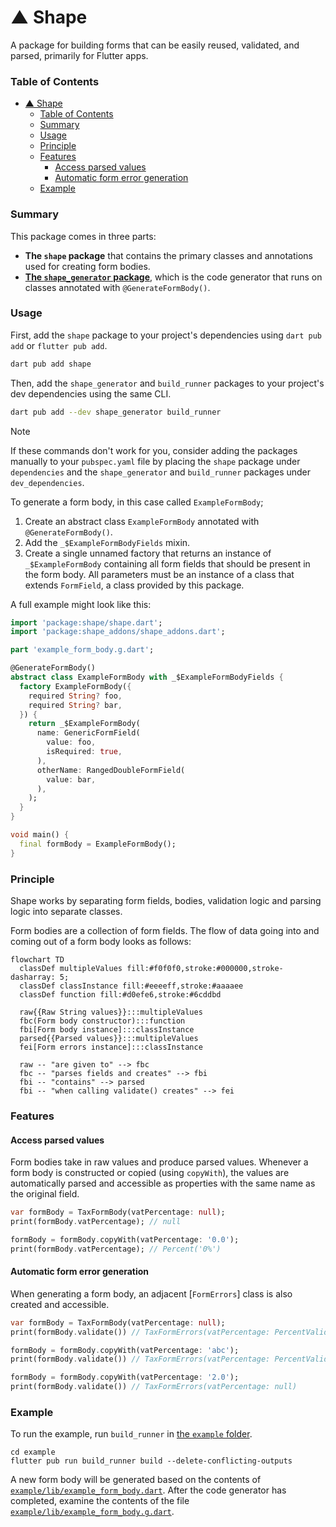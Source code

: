 # ▲ Shape

A package for building forms that can be easily reused, validated, and parsed, primarily for Flutter apps.

### Table of Contents

- [▲ Shape](#-shape)
    - [Table of Contents](#table-of-contents)
    - [Summary](#summary)
    - [Usage](#usage)
    - [Principle](#principle)
    - [Features](#features)
      - [Access parsed values](#access-parsed-values)
      - [Automatic form error generation](#automatic-form-error-generation)
    - [Example](#example)

### Summary

This package comes in three parts:

- **The `shape` package** that contains the primary classes and annotations used for creating form bodies.
- [**The `shape_generator` package**](https://github.com/betterment/shape/tree/main/packages/shape_generator/README.md), which is the code generator that runs on classes annotated with `@GenerateFormBody()`.

### Usage

First, add the `shape` package to your project's dependencies using `dart pub add` or `flutter pub add`.

```bash
dart pub add shape
```

Then, add the `shape_generator` and `build_runner` packages to your project's dev dependencies using the same CLI.

```bash
dart pub add --dev shape_generator build_runner
```

> [!NOTE]
> If these commands don't work for you, consider adding the packages manually to your `pubspec.yaml` file by placing the `shape` package under `dependencies` and the `shape_generator` and `build_runner` packages under `dev_dependencies`.

To generate a form body, in this case called `ExampleFormBody`;

1. Create an abstract class `ExampleFormBody` annotated with `@GenerateFormBody()`.
2. Add the `_$ExampleFormBodyFields` mixin.
3. Create a single unnamed factory that returns an instance of `_$ExampleFormBody` containing all form fields that should be present in the form body. All parameters must be an instance of a class that extends `FormField`, a class provided by this package.

A full example might look like this:

```dart
import 'package:shape/shape.dart';
import 'package:shape_addons/shape_addons.dart';

part 'example_form_body.g.dart';

@GenerateFormBody()
abstract class ExampleFormBody with _$ExampleFormBodyFields {
  factory ExampleFormBody({
    required String? foo,
    required String? bar,
  }) {
    return _$ExampleFormBody(
      name: GenericFormField(
        value: foo,
        isRequired: true,
      ),
      otherName: RangedDoubleFormField(
        value: bar,
      ),
    );
  }
}

void main() {
  final formBody = ExampleFormBody();
}
```

### Principle

Shape works by separating form fields, bodies, validation logic and parsing logic into separate classes.

Form bodies are a collection of form fields. The flow of data going into and coming out of a form body looks as follows:

```mermaid
flowchart TD
  classDef multipleValues fill:#f0f0f0,stroke:#000000,stroke-dasharray: 5;
  classDef classInstance fill:#eeeeff,stroke:#aaaaee
  classDef function fill:#d0efe6,stroke:#6cddbd

  raw{{Raw String values}}:::multipleValues
  fbc(Form body constructor):::function
  fbi[Form body instance]:::classInstance
  parsed{{Parsed values}}:::multipleValues
  fei[Form errors instance]:::classInstance

  raw -- "are given to" --> fbc
  fbc -- "parses fields and creates" --> fbi
  fbi -- "contains" --> parsed
  fbi -- "when calling validate() creates" --> fei
```

### Features

#### Access parsed values

Form bodies take in raw values and produce parsed values. Whenever a form body is constructed or copied (using `copyWith`), the values are automatically parsed and accessible as properties with the same name as the original field.

```dart
var formBody = TaxFormBody(vatPercentage: null);
print(formBody.vatPercentage); // null

formBody = formBody.copyWith(vatPercentage: '0.0');
print(formBody.vatPercentage); // Percent('0%')
```

#### Automatic form error generation

When generating a form body, an adjacent [`FormErrors`] class is also created and accessible.

```dart
var formBody = TaxFormBody(vatPercentage: null);
print(formBody.validate()) // TaxFormErrors(vatPercentage: PercentValidationError.empty)

formBody = formBody.copyWith(vatPercentage: 'abc');
print(formBody.validate()) // TaxFormErrors(vatPercentage: PercentValidationError.invalid)

formBody = formBody.copyWith(vatPercentage: '2.0');
print(formBody.validate()) // TaxFormErrors(vatPercentage: null)
```

### Example

To run the example, run `build_runner` in [the `example` folder](https://github.com/betterment/shape/tree/main/packages/shape/example).

```shell
cd example
flutter pub run build_runner build --delete-conflicting-outputs
```

A new form body will be generated based on the contents of [`example/lib/example_form_body.dart`](https://github.com/betterment/shape/tree/main/packages/shape/example/lib/example_form_body.dart). After the code generator has completed, examine the contents of the file [`example/lib/example_form_body.g.dart`](https://github.com/betterment/shape/tree/main/packages/shape/example/lib/example_form_body.g.dart).
